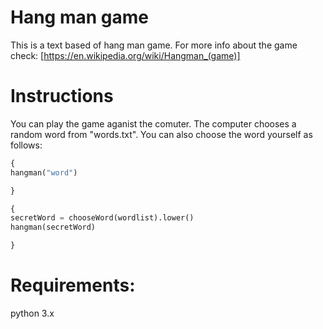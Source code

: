 # Hang man game

This is a text based of hang man game. For more info about the game check:
[https://en.wikipedia.org/wiki/Hangman_(game)]

# Instructions

You can play the game aganist the comuter. The computer chooses a random word from "words.txt".
You can also choose the word yourself as follows:

```python
{
hangman("word")

}
```

```python
{
secretWord = chooseWord(wordlist).lower()
hangman(secretWord)

}
```
# Requirements:
python 3.x